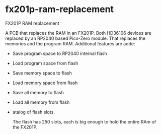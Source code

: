 # fx201p-ram-replacement
FX201P RAM replacement

A PCB that replaces the RAM in an FX201P. Both HD36106 devices are replaced by an RP2040 based Pico-Zero
module. That replaces the memories and the program RAM. Additional features are adde:

* Save program space to RP2040 internal flash
* Load program space from flash
* Save memory space to flash
* Load memory space from flash
* Save all memory to flash
* Load all memory from flash
* atalog of flash slots.

  The flash has 250 slots, each is big enough to hold the entire RAm of the FX201P.

  
